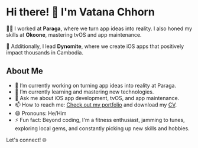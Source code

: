 # Hi there! 👋 I'm Vatana Chhorn

👨‍💻 I worked at **Paraga**, where we turn app ideas into reality. I also honed my skills at **Okoone**, mastering tvOS and app maintenance.

🚀 Additionally, I lead **Dynomite**, where we create iOS apps that positively impact thousands in Cambodia.

## About Me
- 🔭 I’m currently working on turning app ideas into reality at Paraga.
- 🌱 I’m currently learning and mastering new technologies.
- 💬 Ask me about iOS app development, tvOS, and app maintenance.
- 📫 How to reach me: [Check out my portfolio](www.vatanachhorn.info) and download my [CV](https://assets-global.website-files.com/65539edea8b2ce7255dfdf61/65d0b9dabb6efc28f6374ffc_Resume%20-%20Vatana%20Chhorn_compressed.pdf).
- 😄 Pronouns: He/Him
- ⚡ Fun fact: Beyond coding, I'm a fitness enthusiast, jamming to tunes, exploring local gems, and constantly picking up new skills and hobbies.

Let's connect! 🌐
